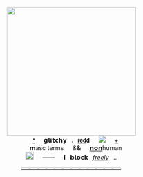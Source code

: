   <p align="center">
 <img src="https://media.discordapp.net/attachments/997756856900534333/1227838608950689852/glitchedball_20240411013157.png?ex=6629dcd0&is=661767d0&hm=4b8211d64d34e92ebd710962093c5d78145a194ccea798416eb1500776199601&=&format=webp&quality=lossless" width="299px">
  <br>⠀⠀<a href="https://github.com/digitalchy">❛</a>⠀⠀<b>𝗴𝗹𝗶𝘁𝗰𝗵𝘆</b>⠀𝅄⠀<a href="https://fridaynightfunking.fandom.com/wiki/Friday_Night_Funkin%27_Lullaby/Characters#Glitchy_Red">𝗿𝗲𝗱</a>𝗱⠀⠀<img src= "https://caterpie.crd.co/assets/images/gallery27/1e13e613.gif">⠀⠀<i><a href="https://en.pronouns.page/@4itchyz_">+</a></i>
  <br>⠀⠀𝗺asc terms⠀⠀<i>&</i><b>&</b>⠀⠀<a href="https://en.wikipedia.org/wiki/Non-human">𝗻𝗼𝗻</a>human
  <br>  <img src="https://cdn.discordapp.com/emojis/1114019771655135282.webp?size=40&quality=lossless" width="19px">⠀⠀——⠀⠀𝗶⠀𝗯𝗹𝗼𝗰𝗸⠀<i><a href="https://github.com/digitalchy">freely</a></i>⠀..
  <br>  <a href="https://github.com/digitalchy">𓈀𓈀𓈀𓈀𓈀𓈀𓈀𓈀𓈀𓈀𓈀𓈀</a>
  <p align="center">
</p>
